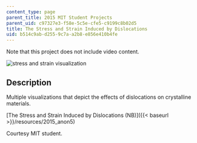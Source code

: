 ```yaml
---
content_type: page
parent_title: 2015 MIT Student Projects
parent_uid: c97327e3-f58e-5c5e-cfe5-c9199c8b02d5
title: The Stress and Strain Induced by Dislocations
uid: b514c9ab-d255-9c7a-a2b8-e856e410b4fe
---
```


Note that this project does not include video content.

![stress and strain visualization](BASEURL_PLACEHOLDER/resources/mitres_3_004f17_13_anon)

Description
-----------

Multiple visualizations that depict the effects of dislocations on crystalline materials.

[The Stress and Strain Induced by Dislocations (NB)]({{< baseurl >}}/resources/2015_anon5)

Courtesy MIT student.
